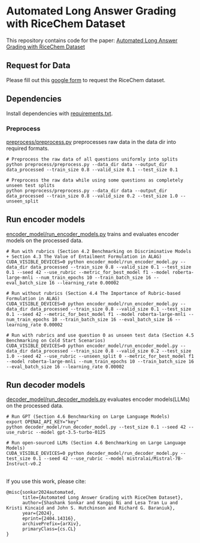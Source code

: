 # Automated Long Answer Grading with RiceChem Dataset

This repository contains code for the paper: [Automated Long Answer Grading with RiceChem Dataset](https://arxiv.org/abs/2404.14316)

## Request for Data
Please fill out this [google form](https://forms.gle/d3sYD5vMXnK5aMKo6) to request the RiceChem dataset.

## Dependencies
Install dependencies with [requirements.txt](https://github.com/luffycodes/Automated-Long-Answer-Grading/blob/main/requirements.txt).

### Preprocess
[preprocess/preprocess.py](https://github.com/luffycodes/Automated-Long-Answer-Grading/blob/main/preprocess/preprocess.py) preprocesses raw data in the data dir into required formats.
```
# Preprocess the raw data of all questions uniformly into splits
python preprocess/preprocess.py --data_dir data --output_dir data_processed --train_size 0.8 --valid_size 0.1 --test_size 0.1
```
```
# Preprocess the raw data while using some questions as completely unseen test splits
python preprocess/preprocess.py --data_dir data --output_dir data_processed --train_size 0.8 --valid_size 0.2 --test_size 1.0 --unseen_split
```

## Run encoder models
[encoder_model/run_encoder_models.py](https://github.com/luffycodes/Automated-Long-Answer-Grading/blob/main/encoder_model/run_encoder_model.py) trains and evaluates encoder models on the processed data.
```
# Run with rubrics (Section 4.2 Benchmarking on Discriminative Models + Section 4.3 The Value of Entailment Formulation in ALAG)
CUDA_VISIBLE_DEVICES=0 python encoder_model/run_encoder_model.py --data_dir data_processed --train_size 0.8 --valid_size 0.1 --test_size 0.1 --seed 42 --use_rubric --metric_for_best_model f1 --model roberta-large-mnli --num_train_epochs 10 --train_batch_size 16 --eval_batch_size 16 --learning_rate 0.00002
```
```
# Run without rubrics (Section 4.4 The Importance of Rubric-based Formulation in ALAG)
CUDA_VISIBLE_DEVICES=0 python encoder_model/run_encoder_model.py --data_dir data_processed --train_size 0.8 --valid_size 0.1 --test_size 0.1 --seed 42 --metric_for_best_model f1 --model roberta-large-mnli --num_train_epochs 10 --train_batch_size 16 --eval_batch_size 16 --learning_rate 0.00002
```
```
# Run with rubrics and use question 0 as unseen test data (Section 4.5 Benchmarking on Cold Start Scenarios)
CUDA_VISIBLE_DEVICES=0 python encoder_model/run_encoder_model.py --data_dir data_processed --train_size 0.8 --valid_size 0.2 --test_size 1.0 --seed 42 --use_rubric --unseen_split 0 --metric_for_best_model f1 --model roberta-large-mnli --num_train_epochs 10 --train_batch_size 16 --eval_batch_size 16 --learning_rate 0.00002
```

## Run decoder models
[decoder_model/run_decoder_models.py](https://github.com/luffycodes/Automated-Long-Answer-Grading/blob/main/decoder_model/run_decoder_model.py) evaluates encoder models(LLMs) on the processed data.
```
# Run GPT (Section 4.6 Benchmarking on Large Language Models)
export OPENAI_API_KEY="key"
python decoder_model/run_decoder_model.py --test_size 0.1 --seed 42 --use_rubric --model gpt-3.5-turbo-0125

# Run open-sourced LLMs (Section 4.6 Benchmarking on Large Language Models)
CUDA_VISIBLE_DEVICES=0 python decoder_model/run_decoder_model.py --test_size 0.1 --seed 42 --use_rubric --model mistralai/Mistral-7B-Instruct-v0.2
```


<br> If you use this work, please cite:
```
@misc{sonkar2024automated,
      title={Automated Long Answer Grading with RiceChem Dataset}, 
      author={Shashank Sonkar and Kangqi Ni and Lesa Tran Lu and Kristi Kincaid and John S. Hutchinson and Richard G. Baraniuk},
      year={2024},
      eprint={2404.14316},
      archivePrefix={arXiv},
      primaryClass={cs.CL}
}
```
